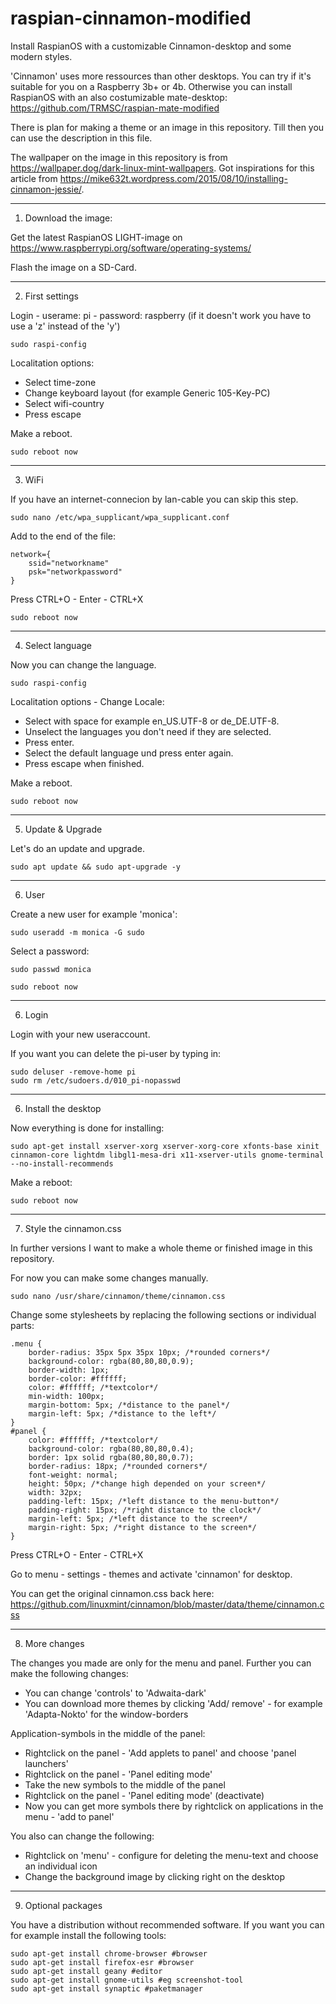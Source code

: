# raspian-cinnamon-modified
Install RaspianOS with a customizable Cinnamon-desktop and some modern styles. 

'Cinnamon' uses more ressources than other desktops. You can try if it's suitable for you on a Raspberry 3b+ or 4b. 
Otherwise you can install RaspianOS with an also costumizable mate-desktop: https://github.com/TRMSC/raspian-mate-modified

There is plan for making a theme or an image in this repository. Till then you can use the description in this file. 

The wallpaper on the image in this repository is from https://wallpaper.dog/dark-linux-mint-wallpapers. Got inspirations for this article from https://mike632t.wordpress.com/2015/08/10/installing-cinnamon-jessie/.


------------------------------------------------

1. Download the image:

Get the latest RaspianOS LIGHT-image on
https://www.raspberrypi.org/software/operating-systems/

Flash the image on a SD-Card.


------------------------------------------------

2. First settings

Login - userame: pi - password: raspberry
(if it doesn't work you have to use a 'z' instead of the 'y')

    sudo raspi-config

Localitation options:
- Select time-zone 
- Change keyboard layout (for example Generic 105-Key-PC)
- Select wifi-country
- Press escape

Make a reboot.

    sudo reboot now
        
      
------------------------------------------------

3. WiFi

If you have an internet-connecion by lan-cable you can skip this step.

    sudo nano /etc/wpa_supplicant/wpa_supplicant.conf

Add to the end of the file:

    network={
        ssid="networkname"
        psk="networkpassword"
    }

Press CTRL+O - Enter - CTRL+X

    sudo reboot now


------------------------------------------------

4. Select language

Now you can change the language.

    sudo raspi-config

Localitation options - Change Locale:
- Select with space for example en_US.UTF-8 or de_DE.UTF-8.
- Unselect the languages you don't need if they are selected.
- Press enter.
- Select the default language und press enter again.
- Press escape when finished.

Make a reboot.
    
    sudo reboot now
    

------------------------------------------------

5. Update & Upgrade

Let's do an update and upgrade.

    sudo apt update && sudo apt-upgrade -y


------------------------------------------------

6. User

Create a new user for example 'monica':

    sudo useradd -m monica -G sudo

Select a password:

    sudo passwd monica

    sudo reboot now


------------------------------------------------

6. Login

Login with your new useraccount.

If you want you can delete the pi-user by typing in:

    sudo deluser -remove-home pi
    sudo rm /etc/sudoers.d/010_pi-nopasswd


------------------------------------------------

6. Install the desktop

Now everything is done for installing:

    sudo apt-get install xserver-xorg xserver-xorg-core xfonts-base xinit cinnamon-core lightdm libgl1-mesa-dri x11-xserver-utils gnome-terminal --no-install-recommends

Make a reboot:

    sudo reboot now
    
    
------------------------------------------------

7. Style the cinnamon.css

In further versions I want to make a whole theme or finished image in this repository. 

For now you can make some changes manually.

    sudo nano /usr/share/cinnamon/theme/cinnamon.css

Change some stylesheets by replacing the following sections or individual parts:

    .menu {
        border-radius: 35px 5px 35px 10px; /*rounded corners*/
        background-color: rgba(80,80,80,0.9);
        border-width: 1px;
        border-color: #ffffff;
        color: #ffffff; /*textcolor*/
        min-width: 100px;
        margin-bottom: 5px; /*distance to the panel*/ 
        margin-left: 5px; /*distance to the left*/
    }
    #panel {
        color: #ffffff; /*textcolor*/
        background-color: rgba(80,80,80,0.4);
        border: 1px solid rgba(80,80,80,0.7);
        border-radius: 18px; /*rounded corners*/
        font-weight: normal;
        height: 50px; /*change high depended on your screen*/
        width: 32px;
        padding-left: 15px; /*left distance to the menu-button*/
        padding-right: 15px; /*right distance to the clock*/
        margin-left: 5px; /*left distance to the screen*/
        margin-right: 5px; /*right distance to the screen*/
    }

Press CTRL+O - Enter - CTRL+X

Go to menu - settings - themes and activate 'cinnamon' for desktop. 

You can get the original cinnamon.css back here: https://github.com/linuxmint/cinnamon/blob/master/data/theme/cinnamon.css


------------------------------------------------

8. More changes

The changes you made are only for the menu and panel. Further you can make the following changes:
- You can change 'controls' to 'Adwaita-dark'
- You can download more themes by clicking 'Add/ remove' - for example 'Adapta-Nokto' for the window-borders

Application-symbols in the middle of the panel: 
- Rightclick on the panel - 'Add applets to panel' and choose 'panel launchers'
- Rightclick on the panel - 'Panel editing mode'
- Take the new symbols to the middle of the panel
- Rightclick on the panel - 'Panel editing mode' (deactivate)
- Now you can get more symbols there by rightclick on applications in the menu - 'add to panel'

You also can change the following:
- Rightclick on 'menu' - configure for deleting the menu-text and choose an individual icon
- Change the background image by clicking right on the desktop


------------------------------------------------

9. Optional packages

You have a distribution without recommended software. If you want you can for example install the following tools:

    sudo apt-get install chrome-browser #browser
    sudo apt-get install firefox-esr #browser
    sudo apt-get install geany #editor
    sudo apt-get install gnome-utils #eg screenshot-tool
    sudo apt-get install synaptic #paketmanager
